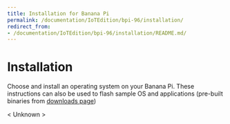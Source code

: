```yaml
---
title: Installation for Banana Pi
permalink: /documentation/IoTEdition/bpi-96/installation/
redirect_from:
- /documentation/IoTEdition/bpi-96/installation/README.md/
---
```

# Installation

Choose and install an operating system on your Banana Pi. These instructions can also be used to flash sample OS and applications (pre-built binaries from [downloads page](../downloads/))

< Unknown >
